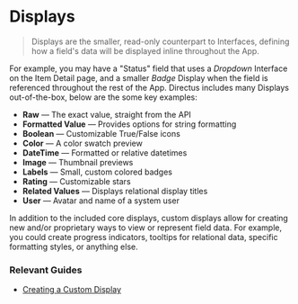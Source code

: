 # Displays <small></small>

> Displays are the smaller, read-only counterpart to Interfaces, defining how a field's data will be displayed inline throughout the App.

For example, you may have a "Status" field that uses a _Dropdown_ Interface on the Item Detail page, and a smaller _Badge_ Display when the field is referenced throughout the rest of the App. Directus includes many Displays out-of-the-box, below are the some key examples:

- **Raw** — The exact value, straight from the API
- **Formatted Value** — Provides options for string formatting
- **Boolean** — Customizable True/False icons
- **Color** — A color swatch preview
- **DateTime** — Formatted or relative datetimes
- **Image** — Thumbnail previews
- **Labels** — Small, custom colored badges
- **Rating** — Customizable stars
- **Related Values** — Displays relational display titles
- **User** — Avatar and name of a system user

In addition to the included core displays, custom displays allow for creating new and/or proprietary ways to view or represent field data. For example, you could create progress indicators, tooltips for relational data, specific formatting styles, or anything else.

### Relevant Guides

- [Creating a Custom Display](/guides/displays)

